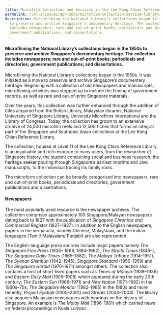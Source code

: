 ```yaml
---
title: Microfilm Collection and Services in the Lee Kong Chian Reference Library
permalink: /vol-2/issue1/apr-2006/microfilm-collection-service-library/
description: Microfilming the National Library’s collections began in the 1950s
  to preserve and archive Singapore’s documentary heritage. The collection
  includes newspapers; rare and out-of-print books; periodicals and directories;
  government publications; and dissertations.
---
```

#### Microfilming the National Library’s collections began in the 1950s to preserve and archive Singapore’s documentary heritage. The collection includes newspapers; rare and out-of-print books; periodicals and directories; government publications; and dissertations.

Microfilming the National Library’s collections began in the 1950s. It was initiated as a move to preserve and archive Singapore’s documentary heritage. Beginning with a collection of old newspapers and manuscripts, microfilming activities was stepped up to include the filming of government records, as well as rare and out-of-print Singapore materials.

Over the years, this collection was further enhanced through the addition of titles acquired from the British Library, Malaysian libraries, National University of Singapore Library, University Microfilms International and the Library of Congress. Today, the collection has grown to an extensive archive of 24,000 microfilm reels and 12,500 fiches that forms an integral part of the Singapore and Southeast Asian collections at the Lee Kong Chian Reference Library.

The collection, housed at Level 11 of the Lee Kong Chian Reference Library, is an invaluable and rich resource to many users, from the researcher of Singapore history, the student conducting social and business research, the heritage seeker pouring through Singapore’s earliest imprints and Jawi manuscripts, to the individual tracing his family roots.

The microform collection can be broadly categorised into newspapers, rare and out-of-print books, periodicals and directories, government publications and dissertations.

#### **Newspapers**
The most popularly used resource is the newspaper archives. The collection comprises approximately 100 Singapore/Malayan newspapers dating back to 1827 with the publication of *Singapore Chronicle and Commercial Register* (1827–1937). In addition to the English newspapers, papers in the vernacular, namely Chinese, Malay/Jawi, and the Indian languages (Tamil/ Malayalam/ Punjabi) are also represented.

The English-language press sources include major papers namely *The Singapore Free Press* (1835– 1869, 1884–1962), *The Straits Times* (1845–), *The Singapore Daily Times* (1865–1882), *The Malaya Tribune* (1914–1951), *The Syonan Shimbun* (1942–1945), *Singapore Standard* (1950–1959) and *The Singapore Herald* (1970–1971) amongst others. The collection also contains a host of short-lived papers such as *Times of Malaya* (1938–1939) and *Eastern Daily Mail* (1905–1908) which appeared during the early 20th century; *The Eastern Sun* (1966–1971) and *New Nation* (1971–1982) in the 1960s–70s; *The Singapore Monitor* (1982–1985) in the 1980s and more recently, *Project Eyeball* (2000–2001) and *Streats* (2003–2004). The library also acquires Malaysian newspapers with bearings on the history of Singapore. An example is *The Malay Mail* (1896–1981) which carried news on federal proceedings in Kuala Lumpur.






